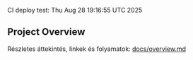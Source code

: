 
CI deploy test: Thu Aug 28 19:16:55 UTC 2025

## Project Overview
Részletes áttekintés, linkek és folyamatok: [docs/overview.md](docs/overview.md)
